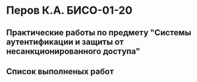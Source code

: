 # Перов К.А. БИСО-01-20
## Практические работы по предмету "Системы аутентификации и защиты от несанкционированного доступа"
## Список выполненых работ
